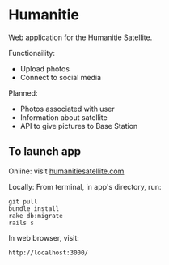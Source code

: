 # Humanitie

Web application for the Humanitie Satellite.

Functionaility:

* Upload photos
* Connect to social media

Planned:

* Photos associated with user
* Information about satellite
* API to give pictures to Base Station

<!-- ## Key files

- app > views > wine > [index.html.erb](../../blob/master/app/views/wine/index.html.erb)
- app > controllers > [wine_controller.rb](../../blob/master/app/controllers/wine_controller.rb)
- db > [seeds.rb](../../blob/master/db/seeds.rb)
- db > [schema.rb](../../blob/master/db/schema.rb)
 -->
 
## To launch app

Online: visit [humanitiesatellite.com](http://humanitiesatellite.com/)

Locally: From terminal, in app's directory, run:

    git pull
    bundle install
    rake db:migrate
    rails s

In web browser, visit:

    http://localhost:3000/

